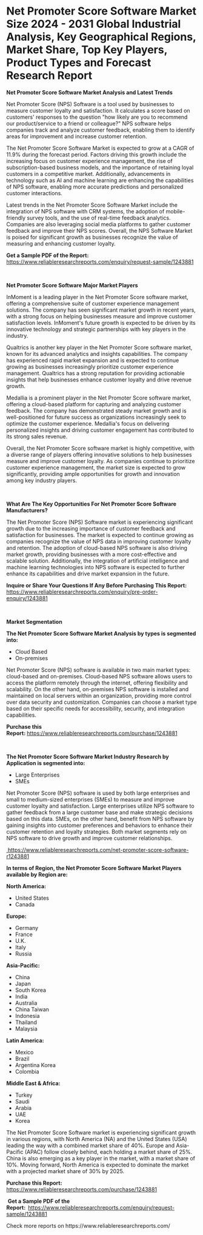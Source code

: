 <p><h1>Net Promoter Score Software Market Size 2024 - 2031 Global Industrial Analysis, Key Geographical Regions, Market Share, Top Key Players, Product Types and Forecast Research Report</h1></p><p><strong>Net Promoter Score Software Market Analysis and Latest Trends</strong></p>
<p><p>Net Promoter Score (NPS) Software is a tool used by businesses to measure customer loyalty and satisfaction. It calculates a score based on customers' responses to the question "how likely are you to recommend our product/service to a friend or colleague?" NPS software helps companies track and analyze customer feedback, enabling them to identify areas for improvement and increase customer retention.</p><p>The Net Promoter Score Software Market is expected to grow at a CAGR of 11.9% during the forecast period. Factors driving this growth include the increasing focus on customer experience management, the rise of subscription-based business models, and the importance of retaining loyal customers in a competitive market. Additionally, advancements in technology such as AI and machine learning are enhancing the capabilities of NPS software, enabling more accurate predictions and personalized customer interactions.</p><p>Latest trends in the Net Promoter Score Software Market include the integration of NPS software with CRM systems, the adoption of mobile-friendly survey tools, and the use of real-time feedback analytics. Companies are also leveraging social media platforms to gather customer feedback and improve their NPS scores. Overall, the NPS Software Market is poised for significant growth as businesses recognize the value of measuring and enhancing customer loyalty.</p></p>
<p><strong>Get a Sample PDF of the Report:&nbsp;</strong> <a href="https://www.reliableresearchreports.com/enquiry/request-sample/1243881">https://www.reliableresearchreports.com/enquiry/request-sample/1243881</a></p>
<p>&nbsp;</p>
<p><strong>Net Promoter Score Software Major Market Players</strong></p>
<p><p>InMoment is a leading player in the Net Promoter Score software market, offering a comprehensive suite of customer experience management solutions. The company has seen significant market growth in recent years, with a strong focus on helping businesses measure and improve customer satisfaction levels. InMoment's future growth is expected to be driven by its innovative technology and strategic partnerships with key players in the industry.</p><p>Qualtrics is another key player in the Net Promoter Score software market, known for its advanced analytics and insights capabilities. The company has experienced rapid market expansion and is expected to continue growing as businesses increasingly prioritize customer experience management. Qualtrics has a strong reputation for providing actionable insights that help businesses enhance customer loyalty and drive revenue growth.</p><p>Medallia is a prominent player in the Net Promoter Score software market, offering a cloud-based platform for capturing and analyzing customer feedback. The company has demonstrated steady market growth and is well-positioned for future success as organizations increasingly seek to optimize the customer experience. Medallia's focus on delivering personalized insights and driving customer engagement has contributed to its strong sales revenue.</p><p>Overall, the Net Promoter Score software market is highly competitive, with a diverse range of players offering innovative solutions to help businesses measure and improve customer loyalty. As companies continue to prioritize customer experience management, the market size is expected to grow significantly, providing ample opportunities for growth and innovation among key industry players.</p></p>
<p>&nbsp;</p>
<p><strong>What Are The Key Opportunities For Net Promoter Score Software Manufacturers?</strong></p>
<p><p>The Net Promoter Score (NPS) Software market is experiencing significant growth due to the increasing importance of customer feedback and satisfaction for businesses. The market is expected to continue growing as companies recognize the value of NPS data in improving customer loyalty and retention. The adoption of cloud-based NPS software is also driving market growth, providing businesses with a more cost-effective and scalable solution. Additionally, the integration of artificial intelligence and machine learning technologies into NPS software is expected to further enhance its capabilities and drive market expansion in the future.</p></p>
<p><strong>Inquire or Share Your Questions If Any Before Purchasing This Report:</strong> <a href="https://www.reliableresearchreports.com/enquiry/pre-order-enquiry/1243881">https://www.reliableresearchreports.com/enquiry/pre-order-enquiry/1243881</a></p>
<p>&nbsp;</p>
<p><strong>Market Segmentation</strong></p>
<p><strong>The Net Promoter Score Software Market Analysis by types is segmented into:</strong></p>
<p><ul><li>Cloud Based</li><li>On-premises</li></ul></p>
<p><p>Net Promoter Score (NPS) software is available in two main market types: cloud-based and on-premises. Cloud-based NPS software allows users to access the platform remotely through the internet, offering flexibility and scalability. On the other hand, on-premises NPS software is installed and maintained on local servers within an organization, providing more control over data security and customization. Companies can choose a market type based on their specific needs for accessibility, security, and integration capabilities.</p></p>
<p><strong>Purchase this Report:&nbsp;</strong><a href="https://www.reliableresearchreports.com/purchase/1243881">https://www.reliableresearchreports.com/purchase/1243881</a></p>
<p>&nbsp;</p>
<p><strong>The Net Promoter Score Software Market Industry Research by Application is segmented into:</strong></p>
<p><ul><li>Large Enterprises</li><li>SMEs</li></ul></p>
<p><p>Net Promoter Score (NPS) software is used by both large enterprises and small to medium-sized enterprises (SMEs) to measure and improve customer loyalty and satisfaction. Large enterprises utilize NPS software to gather feedback from a large customer base and make strategic decisions based on this data. SMEs, on the other hand, benefit from NPS software by gaining insights into customer preferences and behaviors to enhance their customer retention and loyalty strategies. Both market segments rely on NPS software to drive growth and improve customer relationships.</p></p>
<p><a href="https://www.reliableresearchreports.com/net-promoter-score-software-r1243881">&nbsp;https://www.reliableresearchreports.com/net-promoter-score-software-r1243881</a></p>
<p><strong>In terms of Region, the Net Promoter Score Software Market Players available by Region are:</strong></p>
<p>
    <p> <strong> North America: </strong>
        <ul>
            <li>United States</li>
            <li>Canada</li>
        </ul>
        </p> 
    <p> <strong> Europe: </strong>
        <ul>
            <li>Germany</li>
            <li>France</li>
            <li>U.K.</li>
            <li>Italy</li>
            <li>Russia</li>
        </ul>
        </p> 
    <p> <strong> Asia-Pacific: </strong>
        <ul>
            <li>China</li>
            <li>Japan</li>
            <li>South Korea</li>
            <li>India</li>
            <li>Australia</li>
            <li>China Taiwan</li>
            <li>Indonesia</li>
            <li>Thailand</li>
            <li>Malaysia</li>
        </ul>
        </p> 
    <p> <strong> Latin America: </strong>
        <ul>
            <li>Mexico</li>
            <li>Brazil</li>
            <li>Argentina Korea</li>
            <li>Colombia</li>
        </ul>
        </p> 
    <p> <strong> Middle East & Africa: </strong>
        <ul>
            <li>Turkey</li>
            <li>Saudi</li>
            <li>Arabia</li>
            <li>UAE</li>
            <li>Korea</li>
        </ul>
    </p>
    </p>
<p><p>The Net Promoter Score Software market is experiencing significant growth in various regions, with North America (NA) and the United States (USA) leading the way with a combined market share of 40%. Europe and Asia-Pacific (APAC) follow closely behind, each holding a market share of 25%. China is also emerging as a key player in the market, with a market share of 10%. Moving forward, North America is expected to dominate the market with a projected market share of 30% by 2025.</p></p>
<p><strong>Purchase this Report: </strong><a href="https://www.reliableresearchreports.com/purchase/1243881">https://www.reliableresearchreports.com/purchase/1243881</a></p>
<p>&nbsp;<strong>Get a Sample PDF of the Report:&nbsp;&nbsp;</strong><a href="https://www.reliableresearchreports.com/enquiry/request-sample/1243881">https://www.reliableresearchreports.com/enquiry/request-sample/1243881</a></p>
<p><strong></strong></p>
<p>Check more reports on https://www.reliableresearchreports.com/</p>